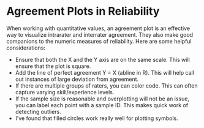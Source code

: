 # Agreement Plots in Reliability

When working with quantitative values, an agreement plot is an effective way to visualize intrarater and interrater agreement. They also make good companions to the numeric measures of reliability. Here are some helpful considerations:

* Ensure that both the X and the Y axis are on the same scale. This will ensure that the plot is square.
* Add the line of perfect agreement Y = X (abline in R). This will help call out instances of large deviation from agreement. 
* If there are multiple groups of raters, you can color code. This can often capture varying skill/experience levels.
* If the sample size is reasonable and overplotting will not be an issue, you can label each point with a sample ID. This makes quick work of detecting outliers. 
* I've found that filled circles work really well for plotting symbols.
